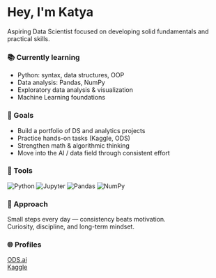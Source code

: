 # Hey, I'm Katya

Aspiring Data Scientist focused on developing solid fundamentals and practical skills.

### 📚 Currently learning
- Python: syntax, data structures, OOP
- Data analysis: Pandas, NumPy
- Exploratory data analysis & visualization
- Machine Learning foundations

### 🎯 Goals
- Build a portfolio of DS and analytics projects
- Practice hands-on tasks (Kaggle, ODS)
- Strengthen math & algorithmic thinking
- Move into the AI / data field through consistent effort

### 🔧 Tools
![Python](https://img.shields.io/badge/Python-3776AB?style=for-the-badge&logo=python&logoColor=white)
![Jupyter](https://img.shields.io/badge/Jupyter-F37626?style=for-the-badge&logo=jupyter&logoColor=white)
![Pandas](https://img.shields.io/badge/Pandas-150458?style=for-the-badge&logo=pandas&logoColor=white)
![NumPy](https://img.shields.io/badge/Numpy-4DABCF?style=for-the-badge&logo=numpy&logoColor=white)

### 🌱 Approach
Small steps every day — consistency beats motivation.  
Curiosity, discipline, and long-term mindset.

### 🌐 Profiles
[ODS.ai](https://ods.ai/users/YOUR_LINK_HERE)  
[Kaggle](https://www.kaggle.com/katerinaml)
